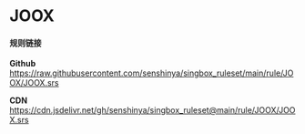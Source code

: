 # JOOX

#### 规则链接

**Github**
https://raw.githubusercontent.com/senshinya/singbox_ruleset/main/rule/JOOX/JOOX.srs

**CDN**
https://cdn.jsdelivr.net/gh/senshinya/singbox_ruleset@main/rule/JOOX/JOOX.srs